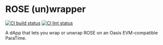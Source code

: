 # ROSE (un)wrapper

[![CI build status][github-ci-build-badge]][github-ci-build-link]
[![CI lint status][github-ci-lint-badge]][github-ci-lint-link]

A dApp that lets you wrap or unwrap ROSE on an Oasis EVM-compatible ParaTime.

[github-ci-build-badge]: https://github.com/oasisprotocol/dapp-wrose/actions/workflows/ci-build.yml/badge.svg
[github-ci-build-link]: https://github.com/oasisprotocol/dapp-wrose/actions?query=workflow:ci-build+branch:master
[github-ci-lint-badge]: https://github.com/oasisprotocol/dapp-wrose/actions/workflows/ci-lint.yml/badge.svg
[github-ci-lint-link]: https://github.com/oasisprotocol/dapp-wrose/actions?query=workflow:ci-lint+branch:master
